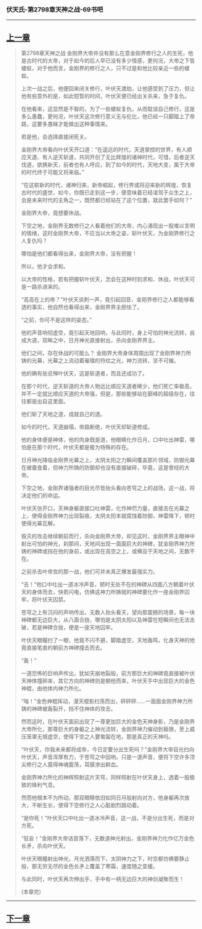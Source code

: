 ### 伏天氏-第2798章天神之战-69书吧

--------
[上一章](./ae22463e2f66a89737dad96c3bba5e36.md)
--------


>
>
>
>第2798章天神之战
>金刚界大帝并没有那么在意金刚界修行之人的生死，他是古时代的大帝，对于如今的后人早已没有多少情感，更何况，大帝之下皆蝼蚁，对于他而言，金刚界的修行之人，只不过是和他比较亲近一些的蝼蚁。
>
>上次一战之后，他便回来闭关修行，叶伏天渡劫，让他感受到了压力，但让他有些意外的是，如此短暂的时间，叶伏天便已经出关杀来，急于复仇。
>
>在他看来，这显然是不智的，为了一些蝼蚁复仇，从而耽误自己修行，这是多么愚蠢，更何况，叶伏天这次修行意义无与伦比，他已经一只脚踏上了帝路，这要多愚昧才能做出这种事情来。
>
>若是他，会选择直接闭死关。
>
>金刚界大帝看向叶伏天开口道：“在遥远的时代，天道掌控的世界，有人顺应天道、有人逆天斩道，共同开创了无比辉煌的诸神时代，可惜，后者逆天伐道，欲换新天，前者也有人呼应，到了如今的时代，天地大变，属于大帝的时代终于可能又将来临。”
>
>“在这崭新的时代，诸神归来，新帝崛起，修行界或将迎来新的辉煌，恢复古时代的盛世，如今，你既已走到这一步，便意味着已经凌驾于众生之上，会是未来时代的主角之一，既然都已经站在了这个位置，就此罢手如何？”
>
>金刚界大帝，竟想要休战。
>
>下空之地，金刚界无数修行之人看着他们的大帝，内心涌现出一股难以言明的情绪，这时金刚界大帝，不应当以大帝之姿，斩叶伏天，为金刚界修行之人复仇吗？
>
>哪怕是他们都看得出来，金刚界大帝，没有把握！
>
>所以，他才会求和。
>
>以大帝的性格，若有把握斩叶伏天，怎会在这种时刻求和、休战，叶伏天可是一路杀进来的。
>
>“高高在上的帝？”叶伏天讽刺一声，竟引起回音，金刚界修行之人都能够看透的事实，他自然也看得出来，金刚界界主胆怯了。
>
>“之前，你可不是这样的姿态。”
>
>他的声音响彻虚空，竟引起天地回响，与此同时，身上可怕的神光流转，自成大道，双眸之中，日月神光直接射出，杀向金刚界界主。
>
>他们之间，存在休战的可能么？
>金刚界大帝身体周围出现了金刚界神力所铸的光幕，光幕之上流动着璀璨的符纹之光，神力流转，坚不可摧。
>
>他的确有些忌惮叶伏天，这是斩道者，而且还成功了。
>
>在那个时代，逆天斩道的大帝人物远比顺应天道者稀少，他们死亡率极高，并不一定就比顺应天道的大帝强，但是，那些能够站在巅峰的超级存在，往往都是出自这里面。
>
>他们斩了天地之道，成就自己的道。
>
>如今的时代，天道崩塌，帝路断绝，叶伏天却斩道修成。
>
>他的身体便是神体，他的肉身既是道，他眼睛化作日月，口中吐出神雷，哪怕是在那个时代，叶伏天都是极为特殊的存在。
>
>日月神光降临金刚界光幕之上，太阴太阳之力瞬间覆盖那片领域，防御光幕在被蚕食着，但神力所铸的防御却也没有直接破碎，毕竟，这是曾经的大帝。
>
>下空之地，金刚界诸强者的目光尽皆抬头看向苍穹之上的战场，这一战，将决定他们的命运。
>
>叶伏天张开口，天神身躯直接口吐神雷，化作神罚力量，直接击在光幕之上，使得金刚界神力出现裂痕，太阴太阳本就腐蚀着防御，神雷降下，顿时使得光幕瓦解。
>
>毁灭的攻击继续朝前而行，杀向金刚界大帝，却见这时，金刚界界主眼神中射出可怕的神光，刹那间，天地间出现一面面巨大的神碑，犹金刚界神力所铸的神碑或挡在他的身前，或出现在高空之上，或横亘于天地之间，无数不在。
>
>之前杀去叶帝宫的那一战，他们可并未真正爆发最强实力。
>
>“去！”他口中吐出一道冰冷声音，顿时无处不在的神碑从四面八方朝着叶伏天的身体而去，快若闪电，仿佛这神力所铸就的神碑要化作一座金刚界囚牢，将叶伏天囚禁。
>
>苍穹之上有沉闷的声响传出，无数人抬头看天，望向那震撼的场景，每一块神碑都无边巨大，从八面合拢，哪怕是太阴太阳以及神雷在短瞬间也无法击破，若是神碑合拢，便是一座天地囚牢。
>
>叶伏天眼瞳扫了一眼，他竟不闪不避，脚踏虚空，天地轰鸣，化身天神的他竟直接笔直的朝前方神碑撞击而去。
>
>“轰！”
>
>一道恐怖的巨响声传出，犹如天崩地裂般，前方那巨大的神碑竟直接被叶伏天神体撞碎来，其它方向的神碑则是朝他而来，叶伏天手中出现巨大的金色神棍，由他体内神力所化。
>
>“嗡！”金色神棍挥动，漫天棍影扫荡而出，砰砰砰……一面面金刚界神力所铸的神碑被轰裂开，挡不住神体的攻击。
>
>然而这时，在叶伏天面前出现了一尊更加巨大的金色天神身影，乃是金刚界大帝所化，那尊巨大的身躯之上神光流转，金刚界神力催动到极限，至上威压笼罩无垠虚空，使得下空之人要匍匐在地，那是真正的天神吗。
>
>“叶伏天，你我未来都将成帝，今日定要分出生死吗？”金刚界大帝目光扫向叶伏天，声音浑厚有力，于苍穹之中回响，只是一道声音，便将下空许多顶尖修行之人震得神魂震荡，耳膜渗出鲜血。
>
>金刚界神力所化的神辉照射这片天穹，同样照射在叶伏天身上，透着一股极致的锋利气息。
>
>然而他根本不为所动，那双眼睛依旧如同日月般射向对方，他身躯再次放大，不断生长，使得下空修行之人心脏剧烈跳动着。
>
>“是你死！”叶伏天口中吐出一道冰冷声音，这一战，不是分出生死，而是对方死。
>
>“狂妄！”金刚界大帝话音落下，无数道神光射出，金刚界神力化作亿万金色长矛，杀向叶伏天。
>
>叶伏天眼瞳射出神光，月光洒落而下，太阴神力之下，时空都仿佛要静止般，那无穷无尽的金色长矛上覆盖了寒霜，速度随之变缓。
>
>与此同时，叶伏天再次伸出手，手中有一柄无边巨大的神剑凝聚而生！
>
>(本章完)
>
>

--------
[下一章](./dc9253ea432f73d3dcdf276a0abcef59.md)
--------
